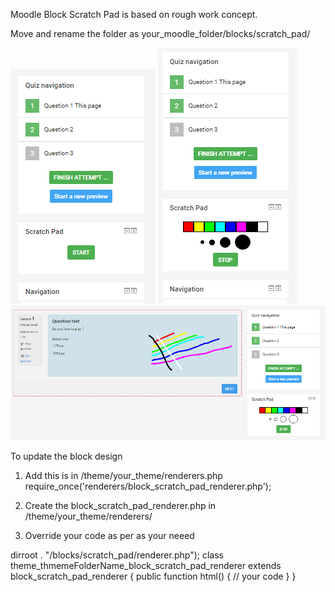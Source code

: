Moodle Block Scratch Pad is based on rough work concept.

Move and rename the folder as your_moodle_folder/blocks/scratch_pad/

![alt tag](https://raw.githubusercontent.com/razzul/moodle_block_scratch_pad/master/pix/scratch_pad_1.png)
![alt tag](https://raw.githubusercontent.com/razzul/moodle_block_scratch_pad/master/pix/scratch_pad_2.png)
![alt tag](https://raw.githubusercontent.com/razzul/moodle_block_scratch_pad/master/pix/scratch_pad_3.png)

To update the block design 
1. Add this is in /theme/your_theme/renderers.php
	require_once('renderers/block_scratch_pad_renderer.php');

2. Create the block_scratch_pad_renderer.php in /theme/your_theme/renderers/

3. Override your code as per as your neeed
<?php
defined('MOODLE_INTERNAL') || die();
include_once($CFG->dirroot . "/blocks/scratch_pad/renderer.php");

class theme_thmemeFolderName_block_scratch_pad_renderer extends block_scratch_pad_renderer {

    public function html() {
    	// your code
    }
}
